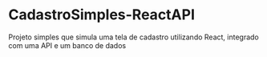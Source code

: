 # CadastroSimples-ReactAPI
Projeto simples que simula uma tela de cadastro utilizando React, integrado com uma API e um banco de dados